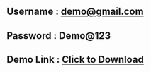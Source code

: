 ## Username : demo@gmail.com
## Password : Demo@123
## Demo Link : <a href="https://sknsachin.github.io/assets/apk/sukapp.apk">Click to Download</a>
